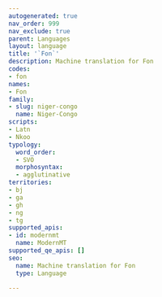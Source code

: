 ```yaml
---
autogenerated: true
nav_order: 999
nav_exclude: true
parent: Languages
layout: language
title: '`Fon`'
description: Machine translation for Fon
codes:
- fon
names:
- Fon
family:
- slug: niger-congo
  name: Niger-Congo
scripts:
- Latn
- Nkoo
typology:
  word_order:
  - SVO
  morphosyntax:
  - agglutinative
territories:
- bj
- ga
- gh
- ng
- tg
supported_apis:
- id: modernmt
  name: ModernMT
supported_qe_apis: []
seo:
  name: Machine translation for Fon
  type: Language

---
```


